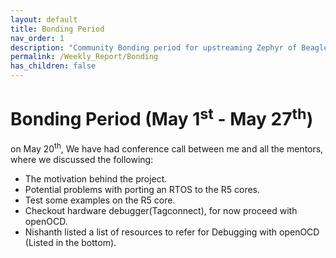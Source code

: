 ```yaml
---
layout: default
title: Bonding Period
nav_order: 1
description: "Community Bonding period for upstreaming Zephyr of BeagleBone AI 64."
permalink: /Weekly_Report/Bonding
has_children: false
---
```


# Bonding Period (May 1<sup>st</sup> - May 27<sup>th</sup>)

on May 20<sup>th</sup>, We have had conference call between me and all the mentors, where we discussed the following:

- The motivation behind the project.
- Potential problems with porting an RTOS to the R5 cores.
- Test some examples on the R5 core.
- Checkout hardware debugger(Tagconnect), for now proceed with openOCD.
- Nishanth listed a list of resources to refer for Debugging with openOCD (Listed in the bottom).

